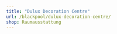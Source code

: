 ```yaml
---
title: "Dulux Decoration Centre"
url: /blackpool/dulux-decoration-centre/
shop: Raumausstattung
---
```

